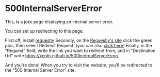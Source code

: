 # 500InternalServerError

This, is a joke page displaying an internal server error.

You can set up redirecting to this page:

First off, install [requestly](https://chrome.google.com/webstore/detail/requestly-redirect-url-mo/mdnleldcmiljblolnjhpnblkcekpdkpa)
Secondly, on the [Requestly's site](https://app.requestly.in/rules/#) click the green plus, then select Redirect Request. (you can also [click here](https://app.requestly.in/rules/#new/Redirect))
Finally, in the "Request" field, write the link you want to redirect from, and in "Destination Url" write https://xeoth.github.io/500InternalServerError/

And you're done! When you try to visit the website, you'll be redirected to the "500 Internal Server Error" site.